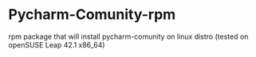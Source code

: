 # Pycharm-Comunity-rpm
rpm package that will install pycharm-comunity on linux distro (tested on openSUSE Leap 42.1 x86_64)

